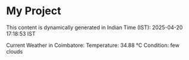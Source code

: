 # My Project

This content is dynamically generated in Indian Time (IST): 2025-04-20 17:18:53 IST


Current Weather in Coimbatore:
Temperature: 34.88 °C
Condition: few clouds
